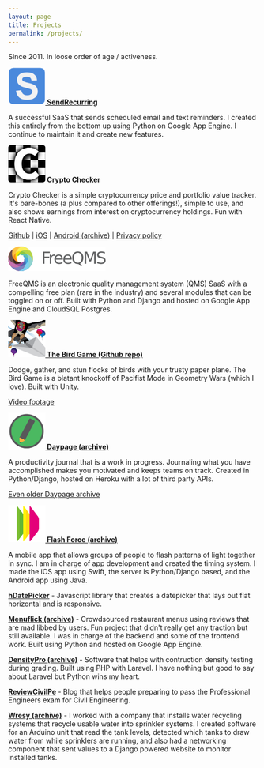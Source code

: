 ```yaml
---
layout: page
title: Projects
permalink: /projects/
---
```


Since 2011. In loose order of age / activeness.

**[<img src="/assets/sr-s.png" width="75"> SendRecurring](http://www.sendrecurring.com)**

A successful SaaS that sends scheduled email and text reminders. I created this entirely from the bottom up using Python on Google App Engine. I continue to maintain it and create new features.

**<img src="/assets/crypto-checker.png" width="75" style="border-radius: 5px;"> Crypto Checker**

Crypto Checker is a simple cryptocurrency price and portfolio value tracker. It's bare-bones (a plus compared to other offerings!), simple to use, and also shows earnings from interest on cryptocurrency holdings. Fun with React Native.

[Github](https://github.com/sponrad/crypto-interest-checker) |
[iOS](https://apps.apple.com/app/crypto-checker-with-interest/id1619204176) |
[Android (archive)](https://web.archive.org/web/20240618215730/https://play.google.com/store/apps/details?id=com.sponrad.cryptointerestchecker) |
[Privacy policy](/privacy-crypto-checker/)

**[<img src="/assets/fqms.png" width="197">](http://freeqms.com)**

FreeQMS is an electronic quality management system (QMS) SaaS with a compelling free plan (rare in the industry) and several modules that can be toggled on or off. Built with Python and Django and hosted on Google App Engine and CloudSQL Postgres.

**[<img src="/assets/birdgame.png" width="75"> The Bird Game (Github repo)](https://github.com/sponrad/thebirdgame)**

Dodge, gather, and stun flocks of birds with your trusty paper plane. The Bird Game is a blatant knockoff of Pacifist Mode in Geometry Wars (which I love). Built with Unity.

[Video footage](https://www.youtube.com/watch?v=V1S690r_zy4)

**[<img src="/assets/DayPage.png" width="75"> Daypage (archive)](https://web.archive.org/web/20190421033952/https://www.daypage.co/)**

A productivity journal that is a work in progress. Journaling what you have accomplished makes you motivated and keeps teams on track. Created in Python/Django, hosted on Heroku with a lot of third party APIs.

[Even older Daypage archive](https://web.archive.org/web/20190421033952/https://www.daypage.co/)

**[<img src="/assets/fficon.png" width="75"> Flash Force (archive)](https://web.archive.org/web/20180316084339/http://flashforceapp.com/)**

A mobile app that allows groups of people to flash patterns of light together in sync. I am in charge of app development and created the timing system. I made the iOS app using Swift, the server is Python/Django based, and the Android app using Java.


**[hDatePicker](https://conradframe.com/hdatepicker/)** - Javascript library that creates a datepicker that lays out flat horizontal and is responsive.


**[Menuflick (archive)](https://web.archive.org/web/20141220064816/http://www.menu-flick.com/)** - Crowdsourced restaurant menus using reviews that are mad libbed by users. Fun project that didn't really get any traction but still available. I was in charge of the backend and some of the frontend work. Built using Python and hosted on Google App Engine.

**[DensityPro (archive)](https://web.archive.org/web/20180315110941/http://densitypro.com/)** - Software that helps with contruction density testing during grading. Built using PHP with Laravel. I have nothing but good to say about Laravel but Python wins my heart.

**[ReviewCivilPe](http://www.reviewcivilpe.com)** - Blog that helps people preparing to pass the Professional Engineers exam for Civil Engineering.

**[Wresy (archive)](https://web.archive.org/web/20120323032328/http://www.wresy.com/)** - I worked with a company that installs water recycling systems that recycle usable water into sprinkler systems. I created software for an Arduino unit that read the tank levels, detected which tanks to draw water from while sprinklers are running, and also had a networking component that sent values to a Django powered website to monitor installed tanks.
